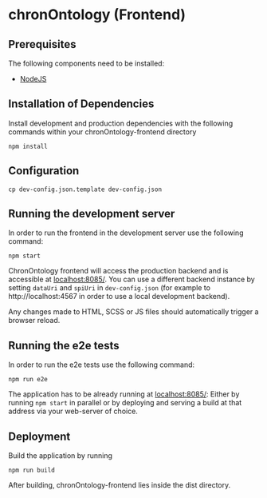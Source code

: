 # chronOntology (Frontend)

## Prerequisites

The following components need to be installed:
* [NodeJS](https://nodejs.org/)

## Installation of Dependencies

Install development and production dependencies with the following commands within your chronOntology-frontend directory

```
npm install
```

## Configuration

```
cp dev-config.json.template dev-config.json
```

##  Running the development server

In order to run the frontend in the development server use the following command:
```
npm start
```

ChronOntology frontend will access the production backend and is accessible at [localhost:8085/](http://localhost:8085/). You can use a different backend instance by setting `dataUri` and `spiUri` in `dev-config.json` (for example to http://localhost:4567 in order to use a local development backend).

Any changes made to HTML, SCSS or JS files should automatically trigger a browser reload.

##  Running the e2e tests

In order to run the e2e tests use the following command:
```
npm run e2e
```
The application has to be already running at [localhost:8085/](http://localhost:8085/): Either by running `npm start` in
parallel or by deploying and serving a build at that address via your web-server of choice.

## Deployment

Build the application by running

```
npm run build
```

After building, chronOntology-frontend lies inside the dist directory.
